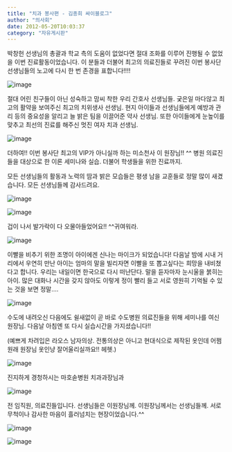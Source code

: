 ```yaml
---
title: "치과 봉사편 - 김종희 싸이블로그"
author: "의사회"
date: 2012-05-20T10:03:37
category: "자유게시판"
---
```


박창헌 선생님의 총괄과 학교 측의 도움이 없었다면 절대 조화를 이루어 진행될 수 없었을 이번 진료활동이었습니다. 이 분들과 더불어 최고의 의료진들로 꾸려진 이번 봉사단 선생님들의 노고에 다시 한 번 존경을 표합니다!!!!

![image](/files/attach/http://c2down.cyworld.co.kr/download?fid=64223620d8170d532ace37281d003c2e&name=20120501_135707.jpg/)

절대 어린 친구들이 아닌 성숙하고 맘씨 착한 우리 간호사 선생님들. 궂은일 마다않고 최고의 활약을 보여주신 최고의 치위생사 선생님. 현지 아이들과 선생님들에게 예방과 관리 등의 중요성을 알리고 늘 밝은 팀을 이끌어준 약사 선생님. 또한 아이들에게 눈높이를 맞추고 최선의 진료를 해주신 멋진 여자 치과 선생님.

![image](/files/attach/http://c2down.cyworld.co.kr/download?fid=64223620d8170d53586237281d00552e&name=20120430_121334.jpg)

더하여!! 이번 봉사단 최고의 VIP가 아니실까 하는 미소천사 이 원장님!! ^^ 병원 의료진들을 대상으로 한 이론 세미나와 실습. 더불어 학생들을 위한 진료까지.

모든 선생님들의 활동과 노력의 땀과 밝은 모습들은 평생 남을 교훈들로 정말 많이 새겼습니다. 모든 선생님들께 감사드려요.

![image](/files/attach/http://c2down.cyworld.co.kr/download?fid=64223620d8170d53e2e037281d005b2e&name=20120501_135248.jpg)

![image](/files/attach/http://c2down.cyworld.co.kr/download?fid=64223620d8170d535cac37281d00642e&name=20120501_135639.jpg/)

겁이 나서 발가락이 다 오물아들었어요!! ^^귀여워라.

![image](/files/attach/http://c2down.cyworld.co.kr/download?fid=64223620d8170d5349ab37281d00692e&name=20120501_135845.jpg/)

이빨을 비추기 위한 조명이 아이에겐 신나는 마이크가 되었습니다! 다음날 밤에 시내 거리에서 우연히 만난 아이는 엄마의 말을 빌리자면 이빨을 또 뽑고싶다는 희망을 내비쳤다고 합니다. 우리는 내일이면 한국으로 다시 떠난단다. 말을 듣자마자 눈시울을 붉히는 아이. 많은 대화나 시간을 갖지 않아도 이렇게 정이 빨리 들고 서로 영원히 기억될 수 있는 것을 보면 정말....

![image](/files/attach/http://c2down.cyworld.co.kr/download?fid=64223620d8170d537c5d37281d006f2e&name=20120501_153551.jpg/)

수도에 내려오신 다음에도 쉴새없이 곧 바로 수도병원 의료진들을 위해 세미나를 여신 원장님. 다음날 아침엔 또 다시 실습시간을 가지셨습니다!!

(예쁘게 차려입은 라오스 남자의상. 전통의상은 아니고 현대식으로 제작된 옷인데 어쩜 원래 원장님 옷인냥 잘어울리실까요!! 헤헷.)

![image](/files/attach/http://c2down.cyworld.co.kr/download?fid=64223620d8170d53a30237281d00752e&name=SAM_0786.jpg)

진지하게 경청하시는 마호솓병원 치과과장님과

![image](/files/attach/http://c2down.cyworld.co.kr/download?fid=64223620d8170d5357f737281d00792e&name=SAM_0787.jpg)

전 임직원, 의료진들입니다. 선생님들은 이원장님께. 이원장님께서는 선생님들께. 서로 무척이나 감사한 마음이 흘러넘치는 현장이었습니다.^^

![image](/files/attach/http://c2down.cyworld.co.kr/download?fid=64223620d8170d538c6c37281d007e2e&name=SAM_0788.jpg/)

![image](/files/attach/http://c2down.cyworld.co.kr/download?fid=64223620d8170d5319a937281d00822e&name=SAM_0792.jpg)
